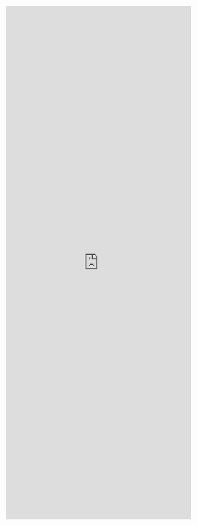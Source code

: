 <iframe src="https://bit.ly/CnCOctQuiz" width="100%" style="height: 100em; border-width:0px; border-style:none;">
